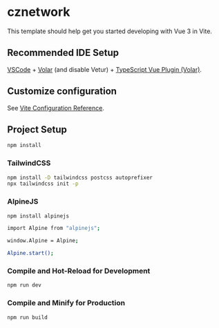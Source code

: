 # cznetwork

This template should help get you started developing with Vue 3 in Vite.

## Recommended IDE Setup

[VSCode](https://code.visualstudio.com/) + [Volar](https://marketplace.visualstudio.com/items?itemName=Vue.volar) (and disable Vetur) + [TypeScript Vue Plugin (Volar)](https://marketplace.visualstudio.com/items?itemName=Vue.vscode-typescript-vue-plugin).

## Customize configuration

See [Vite Configuration Reference](https://vitejs.dev/config/).

## Project Setup

```sh
npm install
```
### TailwindCSS

```sh
npm install -D tailwindcss postcss autoprefixer
npx tailwindcss init -p
```
### AlpineJS

```sh
npm install alpinejs
```
```sh
import Alpine from "alpinejs";

window.Alpine = Alpine;

Alpine.start();
```
### Compile and Hot-Reload for Development

```sh
npm run dev
```

### Compile and Minify for Production

```sh
npm run build
```
